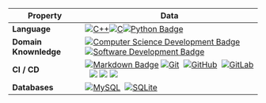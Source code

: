 | Property              | Data                                                                                                                                                                                                                                                                                                                                                                                                                                                                                                                                                                                                                                                                                                                                                                                                                                                                                                                                                                                                                                                                                                                                                                                                                                                                                                                                                                                                                                                                                                                                                                                                                                                                                                                                                                                                                                                                                                                                                                                                                                                                                                                                                                                                                                                                                                                                                                                                                                                                                                                                                                                                                                                                                                                                                                                                                             |
| --------------------- | -------------------------------------------------------------------------------------------------------------------------------------------------------------------------------------------------------------------------------------------------------------------------------------------------------------------------------------------------------------------------------------------------------------------------------------------------------------------------------------------------------------------------------------------------------------------------------------------------------------------------------------------------------------------------------------------------------------------------------------------------------------------------------------------------------------------------------------------------------------------------------------------------------------------------------------------------------------------------------------------------------------------------------------------------------------------------------------------------------------------------------------------------------------------------------------------------------------------------------------------------------------------------------------------------------------------------------------------------------------------------------------------------------------------------------------------------------------------------------------------------------------------------------------------------------------------------------------------------------------------------------------------------------------------------------------------------------------------------------------------------------------------------------------------------------------------------------------------------------------------------------------------------------------------------------------------------------------------------------------------------------------------------------------------------------------------------------------------------------------------------------------------------------------------------------------------------------------------------------------------------------------------------------------------------------------------------------------------------------------------------------------------------------------------------------------------------------------------------------------------------------------------------------------------------------------------------------------------------------------------------------------------------------------------------------------------------------------------------------------------------------------------------------------------------------------------------------- |
| **Language**          | [![C++](https://camo.githubusercontent.com/231eb990368aa8676ee37a2de0d50764929092936977180d881b5e291b545d31/68747470733a2f2f696d672e736869656c64732e696f2f62616467652f2d432b2b2d3636434336363f7374796c653d666c6174266c6f676f3d43253242253242266c6f676f436f6c6f723d303035393943)](https://camo.githubusercontent.com/231eb990368aa8676ee37a2de0d50764929092936977180d881b5e291b545d31/68747470733a2f2f696d672e736869656c64732e696f2f62616467652f2d432b2b2d3636434336363f7374796c653d666c6174266c6f676f3d43253242253242266c6f676f436f6c6f723d303035393943)[![C](https://camo.githubusercontent.com/60db0d16478a789f6a6da92f2fc4b32e9cf12c17326d55cccea71140b5595613/68747470733a2f2f696d672e736869656c64732e696f2f62616467652f2d432d3636434336363f7374796c653d666c6174266c6f676f3d43266c6f676f436f6c6f723d413842394343)](https://camo.githubusercontent.com/60db0d16478a789f6a6da92f2fc4b32e9cf12c17326d55cccea71140b5595613/68747470733a2f2f696d672e736869656c64732e696f2f62616467652f2d432d3636434336363f7374796c653d666c6174266c6f676f3d43266c6f676f436f6c6f723d413842394343)[![Python Badge](https://camo.githubusercontent.com/23c431c0fb18ac063a87e867084a69e1624c1d29ed306c3a987e88ebdf422607/68747470733a2f2f696d672e736869656c64732e696f2f62616467652f2d507974686f6e2d3337373641423f7374796c653d666c6174266c6f676f3d507974686f6e266c6f676f436f6c6f723d7768697465)](https://camo.githubusercontent.com/23c431c0fb18ac063a87e867084a69e1624c1d29ed306c3a987e88ebdf422607/68747470733a2f2f696d672e736869656c64732e696f2f62616467652f2d507974686f6e2d3337373641423f7374796c653d666c6174266c6f676f3d507974686f6e266c6f676f436f6c6f723d7768697465)                                                                                                                                                                                                                                                                                                                                                                                                                                                                                                                                                                                                                                                                                                                                                                                                                                                                                                                                                                                                                                                                                                                                                                              |
| **Domain Knownledge** | [![Computer Science Development Badge](https://camo.githubusercontent.com/361917bd00470dfdb2fc9f3577d9013d7f29bf5bbe1faa99d9f656926ef34467/68747470733a2f2f696d672e736869656c64732e696f2f62616467652f2d436f6d7075746572253230536369656e63652d4641423034303f7374796c653d666c6174266c6f676f436f6c6f723d7768697465)](https://github.com/search?q=user%3ABEPb&type=Repositories) [![Software Development Badge](https://camo.githubusercontent.com/c93034587b925cee6164221b6f25c6373066ebf463c759d5c2acb08d78efcbe5/68747470733a2f2f696d672e736869656c64732e696f2f62616467652f2d536f667477617265253230446576656c6f706d656e742d4646363630303f7374796c653d666c6174266c6f676f436f6c6f723d7768697465)](https://github.com/search?q=user%3ABEPb&type=Repositories)                                                                                                                                                                                                                                                                                                                                                                                                                                                                                                                                                                                                                                                                                                                                                                                                                                                                                                                                                                                                                                                                                                                                                                                                                                                                                                                                                                                                                                                                                                                                                                                                                                                                                                                                                                                                                                                                                                                                                                                                                                                                        |
| **CI / CD**           | [![Markdown Badge](https://camo.githubusercontent.com/24295220aca89f16b0fc636e8993f064cb0674e6f5153fd58467c04759fd2231/68747470733a2f2f696d672e736869656c64732e696f2f62616467652f2d4d61726b646f776e2d3230383846463f7374796c653d666c6174266c6f676f3d4d61726b646f776e266c6f676f436f6c6f723d7768697465)](https://github.com/BEPb/BEPb) [![Git](https://camo.githubusercontent.com/f28dfbc9279e378ede12601b7948e15257ab93ebcb49f0eaed895d5e1dadf307/68747470733a2f2f696d672e736869656c64732e696f2f62616467652f2d4769742d3030343430303f7374796c653d666c6174266c6f676f3d676974)](https://camo.githubusercontent.com/f28dfbc9279e378ede12601b7948e15257ab93ebcb49f0eaed895d5e1dadf307/68747470733a2f2f696d672e736869656c64732e696f2f62616467652f2d4769742d3030343430303f7374796c653d666c6174266c6f676f3d676974)  [![GitHub](https://camo.githubusercontent.com/6ae44faf9b08b8aabd571cd9df7a89d631f4d805b79ed4a44e81b2a839237d8c/68747470733a2f2f696d672e736869656c64732e696f2f62616467652f2d4769744875622d3434343434343f7374796c653d666c6174266c6f676f3d676974687562)](https://camo.githubusercontent.com/6ae44faf9b08b8aabd571cd9df7a89d631f4d805b79ed4a44e81b2a839237d8c/68747470733a2f2f696d672e736869656c64732e696f2f62616467652f2d4769744875622d3434343434343f7374796c653d666c6174266c6f676f3d676974687562)  [![GitLab](https://camo.githubusercontent.com/08b589794ccd8c04d20b6bb109f877ce479473e2818e9832c0d910eb13d93a4f/68747470733a2f2f696d672e736869656c64732e696f2f62616467652f2d4769744c61622d3434343434343f7374796c653d666c6174266c6f676f3d4769744c6162)](https://camo.githubusercontent.com/08b589794ccd8c04d20b6bb109f877ce479473e2818e9832c0d910eb13d93a4f/68747470733a2f2f696d672e736869656c64732e696f2f62616467652f2d4769744c61622d3434343434343f7374796c653d666c6174266c6f676f3d4769744c6162)  [![](https://camo.githubusercontent.com/01630621e9aa33ab95bee0908ed2354d2ab53e22974b909743489a9c276ac0a3/68747470733a2f2f696d672e736869656c64732e696f2f62616467652f2d446f636b65722d3234393645443f7374796c653d666c61742d737175617265266c6f676f3d646f636b6572266c6f676f436f6c6f723d7768697465)](https://www.docker.com/) [![](https://camo.githubusercontent.com/5fe760cd1de9d7c19c7d953334c9ee80cc96b3eb5980d9ac6c30e241d037ce33/68747470733a2f2f696d672e736869656c64732e696f2f62616467652f2d5079436861726d2d3030303030303f7374796c653d666c61742d737175617265266c6f676f3d7079636861726d266c6f676f436f6c6f723d7768697465)](https://www.jetbrains.com/pycharm/) [![](https://camo.githubusercontent.com/b185f7084feba61b4d42974e7dce691a8c662c2274d08cc5189c708992897aab/68747470733a2f2f696d672e736869656c64732e696f2f62616467652f2d56535f436f64652d3030374143433f7374796c653d666c61742d737175617265266c6f676f3d76697375616c2d73747564696f2d636f6465266c6f676f436f6c6f723d7768697465)](https://code.visualstudio.com/) |
| **Databases**         | [![MySQL](https://camo.githubusercontent.com/4d82374f4f5f8ad24221ff06fbfb8d7afa74ca84b94ba2508c5c89a6372f9053/68747470733a2f2f696d672e736869656c64732e696f2f62616467652f2d4d7953514c2d3434343434343f7374796c653d666c6174266c6f676f3d4d7953514c)](https://camo.githubusercontent.com/4d82374f4f5f8ad24221ff06fbfb8d7afa74ca84b94ba2508c5c89a6372f9053/68747470733a2f2f696d672e736869656c64732e696f2f62616467652f2d4d7953514c2d3434343434343f7374796c653d666c6174266c6f676f3d4d7953514c)  [![SQLite](https://camo.githubusercontent.com/98c503b7ad474b492813a8e802ac340bcda111d060005fe9bee6b4b14c793bdd/68747470733a2f2f696d672e736869656c64732e696f2f62616467652f2d53514c6974652d3434343434343f7374796c653d666c6174266c6f676f3d53514c697465)](https://camo.githubusercontent.com/98c503b7ad474b492813a8e802ac340bcda111d060005fe9bee6b4b14c793bdd/68747470733a2f2f696d672e736869656c64732e696f2f62616467652f2d53514c6974652d3434343434343f7374796c653d666c6174266c6f676f3d53514c697465)                                                                                                                                                                                                                                                                                                                                                                                                                                                                                                                                                                                                                                                                                                                                                                                                                                                                                                                                                                                                                                                                                                                                                                                                                                                                                                                                                                                                                                                                                                                                                                                                                                                                                                                                                                                                                                          |
